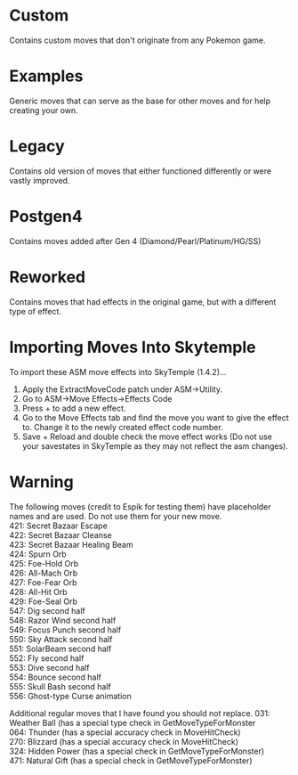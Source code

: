# Custom
Contains custom moves that don't originate from any Pokemon game.

# Examples
Generic moves that can serve as the base for other moves and for help creating your own.

# Legacy
Contains old version of moves that either functioned differently or were vastly improved.

# Postgen4
Contains moves added after Gen 4 (Diamond/Pearl/Platinum/HG/SS)

# Reworked
Contains moves that had effects in the original game, but with a different type of effect.
# Importing Moves Into Skytemple
To import these ASM move effects into SkyTemple (1.4.2)...
1. Apply the ExtractMoveCode patch under ASM->Utility.
2. Go to ASM->Move Effects->Effects Code
3. Press + to add a new effect.
4. Go to the Move Effects tab and find the move you want to give the effect to. Change it to the newly created effect code number.
5. Save + Reload and double check the move effect works (Do not use your savestates in SkyTemple as they may not reflect the asm changes).

# Warning
The following moves (credit to Espik for testing them) have placeholder names and are used. Do not use them for your new move. <br/>
421: Secret Bazaar Escape <br/>
422: Secret Bazaar Cleanse <br/>
423: Secret Bazaar Healing Beam <br/>
424: Spurn Orb <br/>
425: Foe-Hold Orb <br/>
426: All-Mach Orb <br/>
427: Foe-Fear Orb <br/>
428: All-Hit Orb <br/>
429: Foe-Seal Orb <br/>
547: Dig second half <br/>
548: Razor Wind second half <br/>
549: Focus Punch second half <br/>
550: Sky Attack second half <br/>
551: SolarBeam second half <br/>
552: Fly second half <br/>
553: Dive second half <br/>
554: Bounce second half <br/>
555: Skull Bash second half <br/>
556: Ghost-type Curse animation <br/>

Additional regular moves that I have found you should not replace.
031: Weather Ball (has a special type check in GetMoveTypeForMonster <br/>
064: Thunder (has a special accuracy check in MoveHitCheck) <br/>
270: Blizzard (has a special accuracy check in MoveHitCheck) <br/>
324: Hidden Power (has a special check in GetMoveTypeForMonster) <br/>
471: Natural Gift (has a special check in GetMoveTypeForMonster) <br/>

